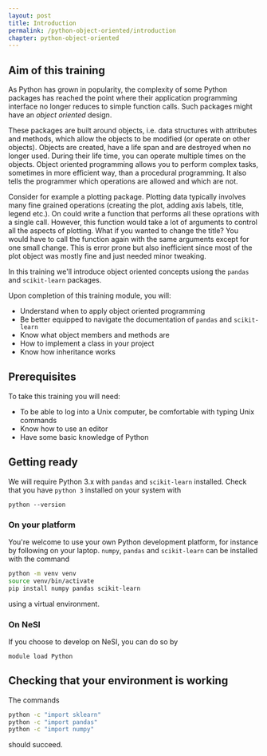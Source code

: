```yaml
---
layout: post
title: Introduction
permalink: /python-object-oriented/introduction
chapter: python-object-oriented
---
```


## Aim of this training

As Python has grown in popularity, the complexity of some Python packages has reached the point where their 
application programming interface no longer reduces to simple function calls. Such packages might have an 
_object oriented_ design. 

These packages are built around objects, i.e. data structures with attributes and methods, which allow the objects to be modified (or operate on other objects). Objects are created, have a life span and are destroyed when no longer used. During their life time, you can operate multiple times on the objects. Object oriented programming allows you to perform complex tasks, sometimes in more efficient way, than a procedural programming. It also tells the programmer which operations are allowed and which are not.

Consider for example a plotting package. Plotting data typically involves many fine grained operations (creating the plot, adding axis labels, title, legend etc.). On could write a function that performs all these oprations with a single call. However, this function would take a lot of arguments to control all the aspects of plotting. What if you wanted to change the title? You would have to call the function again with the same arguments except for one small change. This is error prone but also inefficient since most of the plot object was mostly fine and just needed minor tweaking.

In this training we'll introduce object oriented concepts usiong the `pandas` and `scikit-learn` packages. 

Upon completion of this training module, you will:

 * Understand when to apply object oriented programming
 * Be better equipped to navigate the documentation of  `pandas` and `scikit-learn`
 * Know what object members and methods are
 * How to implement a class in your project
 * Know how inheritance works

## Prerequisites

To take this training you will need:

 * To be able to log into a Unix computer, be comfortable with typing Unix commands
 * Know how to use an editor
 * Have some basic knowledge of Python

## Getting ready

We will require Python 3.x with `pandas` and `scikit-learn` installed. Check that you have `python 3` installed on your system with
```
python --version
```

### On your platform

You're welcome to use your own Python development platform, for instance by following on your laptop. `numpy`, `pandas` and `scikit-learn` can be installed with the command
```bash
python -m venv venv
source venv/bin/activate
pip install numpy pandas scikit-learn
```
using a virtual environment.

### On NeSI

If you choose to develop on NeSI, you can do so by 
```
module load Python
```

## Checking that your environment is working

The commands 
```bash
python -c "import sklearn"
python -c "import pandas"
python -c "import numpy"
```
should succeed.



